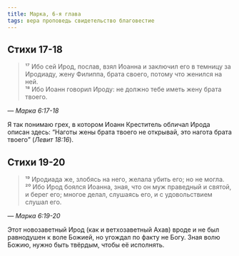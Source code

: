 ```yaml
---
title: Марка, 6-я глава
tags: вера проповедь свидетельство благовестие
---
```


## Стихи 17-18

> ¹⁷ Ибо сей Ирод, послав, взял Иоанна и заключил его в темницу за Иродиаду, жену Филиппа, брата своего,
> потому что женился на ней.  
> ¹⁸ Ибо Иоанн говорил Ироду: не должно тебе иметь жену брата твоего.

— <cite>Марка&nbsp;6:17-18</cite>

Я так понимаю грех, в котором Иоанн Креститель обличал Ирода описан здесь:
<q>Наготы жены брата твоего не открывай, это нагота брата твоего</q> (<cite>Левит&nbsp;18:16</cite>).

## Стихи 19-20

> ¹⁹ Иродиада же, злобясь на него, желала убить его; но не могла.  
> ²⁰ Ибо Ирод боялся Иоанна, зная, что он муж праведный и святой, и берег его; многое делал, слушаясь его,
> и с удовольствием слушал его.

— <cite>Марка&nbsp;6:19-20</cite>

Этот новозаветный Ирод (как и ветхозаветный Ахав) вроде и не был равнодушен к воле Божией, но угождал по факту не Богу.
Зная волю Божию, нужно быть твёрдым, чтобы её исполнять. 
